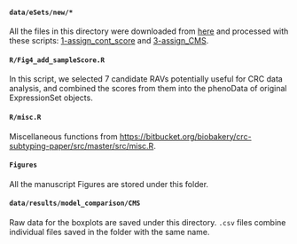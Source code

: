 #### `data/eSets/new/*`   

All the files in this directory were downloaded from [here](https://bitbucket.org/biobakery/crc-subtyping-paper/src/master/data/eSets/)
and processed with these scripts: [1-assign_cont_score](https://bitbucket.org/biobakery/crc-subtyping-paper/src/master/src/1-assign_cont_score.R) and [3-assign_CMS](https://bitbucket.org/biobakery/crc-subtyping-paper/src/master/src/3-assign_CMS.R).


#### `R/Fig4_add_sampleScore.R`
In this script, we selected 7 candidate RAVs potentially useful for CRC data analysis, 
and combined the scores from them into the phenoData of original ExpressionSet objects.

#### `R/misc.R`
Miscellaneous functions from https://bitbucket.org/biobakery/crc-subtyping-paper/src/master/src/misc.R.

#### `Figures` 
All the manuscript Figures are stored under this folder.

#### `data/results/model_comparison/CMS`
Raw data for the boxplots are saved under this directory. `.csv` files combine
individual files saved in the folder with the same name. 
